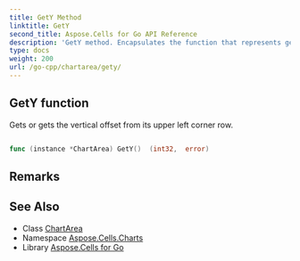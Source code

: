 ```yaml
---
title: GetY Method 
linktitle: GetY
second_title: Aspose.Cells for Go API Reference
description: 'GetY method. Encapsulates the function that represents gety in Go.'
type: docs
weight: 200
url: /go-cpp/chartarea/gety/
---
```


## GetY function

Gets or gets the vertical offset from its upper left corner row.

```go

func (instance *ChartArea) GetY()  (int32,  error) 

```

## Remarks


## See Also

* Class [ChartArea](../)
* Namespace [Aspose.Cells.Charts](../../)
* Library [Aspose.Cells for Go](../../../)
